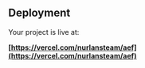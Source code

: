 ## Deployment

Your project is live at:

**[https://vercel.com/nurlansteam/aef](https://vercel.com/nurlansteam/aef)**
